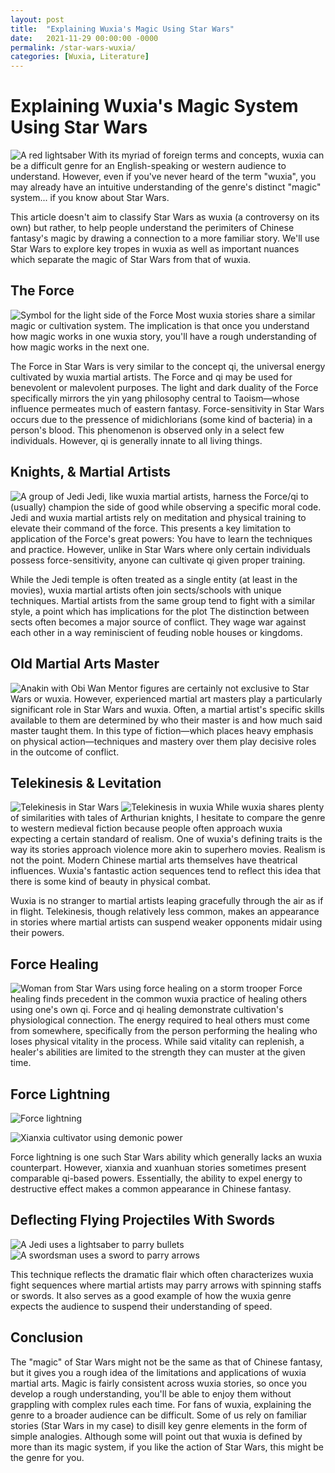 ```yaml
---
layout: post
title:  "Explaining Wuxia's Magic Using Star Wars"
date:   2021-11-29 00:00:00 -0000
permalink: /star-wars-wuxia/
categories: [Wuxia, Literature]
---
```

# Explaining Wuxia's Magic System Using Star Wars
![A red lightsaber](/img/journal/star-wars-wuxia-cover.jpg)
With its myriad of foreign terms and concepts, wuxia can be a difficult genre for an English-speaking or western audience to understand. However, even if you've never heard of the term "wuxia", you may already have an intuitive understanding of the genre's distinct "magic" system... if you know about Star Wars.

This article doesn't aim to classify Star Wars as wuxia (a controversy on its own) but rather, to help people understand the perimiters of Chinese fantasy's magic by drawing a connection to a more familiar story. We'll use Star Wars to explore key tropes in wuxia as well as important nuances which separate the magic of Star Wars from that of wuxia.

## The Force
![Symbol for the light side of the Force](/img/journal/star-wars-wuxia-force.jpg)
Most wuxia stories share a similar magic or cultivation system. The implication is that once you understand how magic works in one wuxia story, you'll have a rough understanding of how magic works in the next one.

The Force in Star Wars is very similar to the concept qi, the universal energy cultivated by wuxia martial artists. The Force and qi may be used for benevolent or malevolent purposes. The light and dark duality of the Force specifically mirrors the yin yang philosophy central to Taoism&mdash;whose influence permeates much of eastern fantasy. Force-sensitivity in Star Wars occurs due to the pressence of midichlorians (some kind of bacteria) in a person's blood. This phenomenon is observed only in a select few individuals. However, qi is generally innate to all living things.

## Knights, & Martial Artists
![A group of Jedi](/img/journal/star-wars-wuxia-jedi.jpg)
Jedi, like wuxia martial artists, harness the Force/qi to (usually) champion the side of good while observing a specific moral code. Jedi and wuxia martial artists rely on meditation and physical training to elevate their command of the force. This presents a key limitation to application of the Force's great powers: You have to learn the techniques and practice. However, unlike in Star Wars where only certain individuals possess force-sensitivity, anyone can cultivate qi given proper training.

While the Jedi temple is often treated as a single entity (at least in the movies), wuxia martial artists often join sects/schools with unique techniques. Martial artists from the same group tend to fight with a similar style, a point which has implications for the plot The distinction between sects often becomes a major source of conflict. They wage war against each other in a way reminiscient of feuding noble houses or kingdoms.

## Old Martial Arts Master
![Anakin with Obi Wan](/img/journal/star-wars-wuxia-old-master.jpg)
Mentor figures are certainly not exclusive to Star Wars or wuxia. However, experienced martial art masters play a particularly significant role in Star Wars and wuxia. Often, a martial artist's specific skills available to them are determined by who their master is and how much said master taught them. In this type of fiction&mdash;which places heavy emphasis on physical action&mdash;techniques and mastery over them play decisive roles in the outcome of conflict.

## Telekinesis & Levitation
![Telekinesis in Star Wars](/img/journal/star-wars-wuxia-telekinesis.jpg)
![Telekinesis in wuxia](/img/journal/star-wars-wuxia-telekinesis2.png)
While wuxia shares plenty of similarities with tales of Arthurian knights, I hesitate to compare the genre to western medieval fiction because people often approach wuxia expecting a certain standard of realism. One of wuxia's defining traits is the way its stories approach violence more akin to superhero movies. Realism is not the point. Modern Chinese martial arts themselves have theatrical influences. Wuxia's fantastic action sequences tend to reflect this idea that there is some kind of beauty in physical combat.

Wuxia is no stranger to martial artists leaping gracefully through the air as if in flight. Telekinesis, though relatively less common, makes an appearance in stories where martial artists can suspend weaker opponents midair using their powers.

## Force Healing
![Woman from Star Wars using force healing on a storm trooper](/img/journal/star-wars-wuxia-healing.jpg)
Force healing finds precedent in the common wuxia practice of healing others using one's own qi. Force and qi healing demonstrate cultivation's physiological connection. The energy required to heal others must come from somewhere, specifically from the person performing the healing who loses physical vitality in the process. While said vitality can replenish, a healer's abilities are limited to the strength they can muster at the given time.

## Force Lightning
![Force lightning](/img/journal/star-wars-wuxia-lightning.jpg)

![Xianxia cultivator using demonic power](/img/journal/star-wars-wuxia-lightning2.png)

Force lightning is one such Star Wars ability which generally lacks an wuxia counterpart. However, xianxia and xuanhuan stories sometimes present comparable qi-based powers. Essentially, the ability to expel energy to destructive effect makes a common appearance in Chinese fantasy.

## Deflecting Flying Projectiles With Swords
![A Jedi uses a lightsaber to parry bullets](/img/journal/star-wars-wuxia-parry-bullets.png)
![A swordsman uses a sword to parry arrows](/img/journal/star-wars-wuxia-parry-arrows.png)

This technique reflects the dramatic flair which often characterizes wuxia fight sequences where martial artists may parry arrows with spinning staffs or swords. It also serves as a good example of how the wuxia genre expects the audience to suspend their understanding of speed.

## Conclusion
The "magic" of Star Wars might not be the same as that of Chinese fantasy, but it gives you a rough idea of the limitations and applications of wuxia martial arts. Magic is fairly consistent across wuxia stories, so once you develop a rough understanding, you'll be able to enjoy them without grappling with complex rules each time. For fans of wuxia, explaining the genre to a broader audience can be difficult. Some of us rely on familiar stories (Star Wars in my case) to disill key genre elements in the form of simple analogies. Although some will point out that wuxia is defined by more than its magic system, if you like the action of Star Wars, this might be the genre for you.
